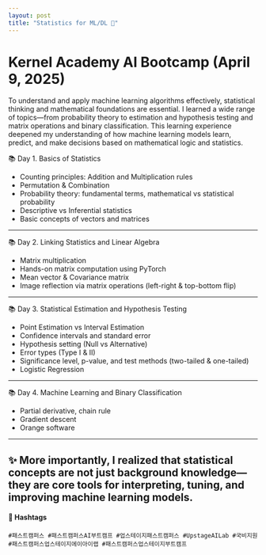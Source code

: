 ```yaml
---
layout: post
title: "Statistics for ML/DL 🌱"
---
```


# Kernel Academy AI Bootcamp (April 9, 2025)

To understand and apply machine learning algorithms effectively, statistical thinking and mathematical foundations are essential. I learned a wide range of topics—from probability theory to estimation and hypothesis testing and matrix operations and binary classification.
This learning experience deepened my understanding of how machine learning models learn, predict, and make decisions based on mathematical logic and statistics.

📚 Day 1. Basics of Statistics
- Counting principles: Addition and Multiplication rules
- Permutation & Combination
- Probability theory: fundamental terms, mathematical vs statistical probability
- Descriptive vs Inferential statistics
- Basic concepts of vectors and matrices

---

📚 Day 2. Linking Statistics and Linear Algebra
- Matrix multiplication
- Hands-on matrix computation using PyTorch
- Mean vector & Covariance matrix
- Image reflection via matrix operations (left-right & top-bottom flip)

---

📚 Day 3. Statistical Estimation and Hypothesis Testing
- Point Estimation vs Interval Estimation
- Confidence intervals and standard error
- Hypothesis setting (Null vs Alternative)
- Error types (Type I & II)
- Significance level, p-value, and test methods (two-tailed & one-tailed)
- Logistic Regression

---

📚 Day 4. Machine Learning and Binary Classification
- Partial derivative, chain rule
- Gradient descent
- Orange software

---

✨ More importantly, I realized that statistical concepts are not just background knowledge—they are core tools for interpreting, tuning, and improving machine learning models.
---

#### 🔖 Hashtags  
`#패스트캠퍼스 #패스트캠퍼스AI부트캠프 #업스테이지패스트캠퍼스 #UpstageAILab #국비지원 #패스트캠퍼스업스테이지에이아이랩 #패스트캠퍼스업스테이지부트캠프`
